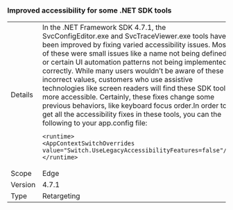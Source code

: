 ### Improved accessibility for some .NET SDK tools

|   |   |
|---|---|
|Details|In the .NET Framework SDK 4.7.1, the SvcConfigEditor.exe and SvcTraceViewer.exe tools have been improved by fixing varied accessibility issues. Most of these were small issues like a name not being defined or certain UI automation patterns not being implemented correctly. While many users wouldn’t be aware of these incorrect values, customers who use assistive technologies like screen readers will find these SDK tools more accessible. Certainly, these fixes change some previous behaviors, like keyboard focus order.In order to get all the accessibility fixes in these tools, you can the following to your app.config file:<pre><code class="lang-xml">&lt;runtime&gt;&#13;&#10;&lt;AppContextSwitchOverrides value=&quot;Switch.UseLegacyAccessibilityFeatures=false&quot;/&gt;&#13;&#10;&lt;/runtime&gt;&#13;&#10;</code></pre>|
|Scope|Edge|
|Version|4.7.1|
|Type|Retargeting|

